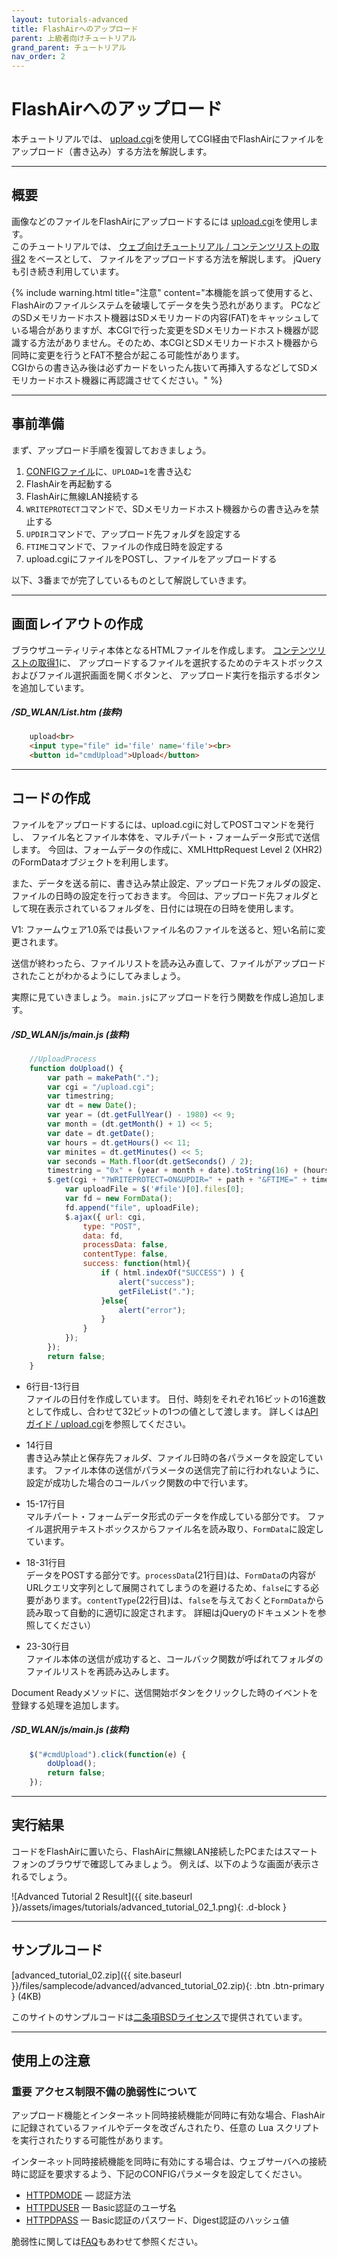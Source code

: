 ```yaml
---
layout: tutorials-advanced
title: FlashAirへのアップロード
parent: 上級者向けチュートリアル
grand_parent: チュートリアル
nav_order: 2
---
```


# FlashAirへのアップロード

本チュートリアルでは、
[upload.cgi](../../api/upload.cgi)を使用してCGI経由でFlashAirにファイルをアップロード（書き込み）する方法を解説します。

---
## 概要

画像などのファイルをFlashAirにアップロードするには
[upload.cgi](../../api/upload.cgi)を使用します。<br>
このチュートリアルでは、
[ウェブ向けチュートリアル / コンテンツリストの取得2](../web/3/) をベースとして、 ファイルをアップロードする方法を解説します。
jQueryも引き続き利用しています。

{% include warning.html title="注意" content="本機能を誤って使用すると、FlashAirのファイルシステムを破壊してデータを失う恐れがあります。 PCなどのSDメモリカードホスト機器はSDメモリカードの内容(FAT)をキャッシュしている場合がありますが、本CGIで行った変更をSDメモリカードホスト機器が認識する方法がありません。そのため、本CGIとSDメモリカードホスト機器から同時に変更を行うとFAT不整合が起こる可能性があります。<br />CGIからの書き込み後は必ずカードをいったん抜いて再挿入するなどしてSDメモリカードホスト機器に再認識させてください。" %}

---
## 事前準備

まず、アップロード手順を復習しておきましょう。

1.  [CONFIGファイル](../../api/config)に、`UPLOAD=1`を書き込む
2.  FlashAirを再起動する
3.  FlashAirに無線LAN接続する
4.  `WRITEPROTECT`コマンドで、SDメモリカードホスト機器からの書き込みを禁止する
5.  `UPDIR`コマンドで、アップロード先フォルダを設定する
6.  `FTIME`コマンドで、ファイルの作成日時を設定する
7.  upload.cgiにファイルをPOSTし、ファイルをアップロードする

以下、3番までが完了しているものとして解説していきます。

---
## 画面レイアウトの作成

ブラウザユーティリティ本体となるHTMLファイルを作成します。
[コンテンツリストの取得1](../web/2)に、
アップロードするファイルを選択するためのテキストボックスおよびファイル選択画面を開くボタンと、 アップロード実行を指示するボタンを追加しています。

##### _/SD_WLAN/List.htm (抜粋)_
```html
    upload<br>
    <input type="file" id='file' name='file'><br>
    <button id="cmdUpload">Upload</button>
```
---
## コードの作成

ファイルをアップロードするには、upload.cgiに対してPOSTコマンドを発行し、 ファイル名とファイル本体を、マルチパート・フォームデータ形式で送信します。
今回は、フォームデータの作成に、XMLHttpRequest
Level 2 (XHR2) のFormDataオブジェクトを利用します。

また、データを送る前に、書き込み禁止設定、アップロード先フォルダの設定、ファイルの日時の設定を行っておきます。
今回は、アップロード先フォルダとして現在表示されているフォルダを、日付には現在の日時を使用します。

V1: ファームウェア1.0系では長いファイル名のファイルを送ると、短い名前に変更されます。

送信が終わったら、ファイルリストを読み込み直して、ファイルがアップロードされたことがわかるようにしてみましょう。

実際に見ていきましょう。
`main.js`にアップロードを行う関数を作成し追加します。

##### _/SD_WLAN/js/main.js_ (抜粋)
```js
    //UploadProcess
    function doUpload() {
        var path = makePath(".");
        var cgi = "/upload.cgi";
        var timestring;
        var dt = new Date();
        var year = (dt.getFullYear() - 1980) << 9;
        var month = (dt.getMonth() + 1) << 5;
        var date = dt.getDate();
        var hours = dt.getHours() << 11;
        var minites = dt.getMinutes() << 5;
        var seconds = Math.floor(dt.getSeconds() / 2);
        timestring = "0x" + (year + month + date).toString(16) + (hours + minites + seconds).toString(16);  
        $.get(cgi + "?WRITEPROTECT=ON&UPDIR=" + path + "&FTIME=" + timestring, function() {
            var uploadFile = $('#file')[0].files[0];
            var fd = new FormData();
            fd.append("file", uploadFile);
            $.ajax({ url: cgi,
                type: "POST",
                data: fd,
                processData: false,
                contentType: false,
                success: function(html){
                    if ( html.indexOf("SUCCESS") ) {
                        alert("success");
                        getFileList(".");
                    }else{
                        alert("error");
                    }
                }
            });     
        }); 
        return false;
    }
```
* 6行目-13行目<br>
     ファイルの日付を作成しています。 日付、時刻をそれぞれ16ビットの16進数として作成し、合わせて32ビットの1つの値として渡します。 詳しくは[APIガイド / upload.cgi](../../api/upload.cgi/#ftime)を参照してください。

* 14行目<br>
     書き込み禁止と保存先フォルダ、ファイル日時の各パラメータを設定しています。 ファイル本体の送信がパラメータの送信完了前に行われないように、設定が成功した場合のコールバック関数の中で行います。

* 15-17行目<br>
     マルチパート・フォームデータ形式のデータを作成している部分です。 ファイル選択用テキストボックスからファイル名を読み取り、`FormData`に設定しています。

* 18-31行目<br>
     データをPOSTする部分です。`processData`(21行目)は、`FormData`の内容がURLクエリ文字列として展開されてしまうのを避けるため、`false`にする必要があります。`contentType`(22行目)は、`false`を与えておくと`FormData`から読み取って自動的に適切に設定されます。 詳細はjQueryのドキュメントを参照してください）

* 23-30行目<br>
     ファイル本体の送信が成功すると、コールバック関数が呼ばれてフォルダのファイルリストを再読み込みします。

Document Readyメソッドに、送信開始ボタンをクリックした時のイベントを登録する処理を追加します。

##### _/SD_WLAN/js/main.js_ (抜粋)
```js
    $("#cmdUpload").click(function(e) {
        doUpload();
        return false;
    });
```

---
## 実行結果

コードをFlashAirに置いたら、FlashAirに無線LAN接続したPCまたはスマートフォンのブラウザで確認してみましょう。 例えば、以下のような画面が表示されるでしょう。

![Advanced Tutorial 2 Result]({{ site.baseurl }}/assets/images/tutorials/advanced_tutorial_02_1.png){: .d-block }

---
## サンプルコード

[advanced_tutorial_02.zip]({{ site.baseurl }}/files/samplecode/advanced/advanced_tutorial_02.zip){: .btn .btn-primary } (4KB)

このサイトのサンプルコードは[二条項BSDライセンス](../../license)で提供されています。

---
## 使用上の注意

### <span class="badge label-red">重要</span> アクセス制限不備の脆弱性について

アップロード機能とインターネット同時接続機能が同時に有効な場合、FlashAirに記録されているファイルやデータを改ざんされたり、任意の Lua スクリプトを実行されたりする可能性があります。

インターネット同時接続機能を同時に有効にする場合は、ウェブサーバへの接続時に認証を要求するよう、下記のCONFIGパラメータを設定してください。

* [HTTPDMODE](../../api/config/#httpdmode) — 認証方法
* [HTTPDUSER](../../api/config/#httpduser) — Basic認証のユーザ名
* [HTTPDPASS](../../api/config/#httpdpass) — Basic認証のパスワード、Digest認証のハッシュ値

脆弱性に関しては[FAQ](../../support/faq)もあわせて参照ください。